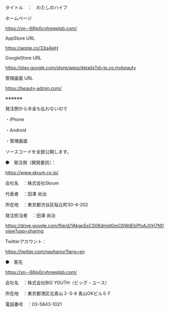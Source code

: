 タイトル　：　わたしのハイフ

ホームページ

https://xn--68jp0cyhmeplpb.com/


AppStore URL

https://apple.co/33g4ieH


GoogleStore URL

https://play.google.com/store/apps/details?id=jp.co.mybeauty


管理画面 URL

https://beauty-admin.com/


※※※※※※

発注側から半金も払わないので

・iPhone

・Android

・管理画面

ソースコードを全部公開します。


●　発注側（開発委託）：

https://www.skrum.co.jp/

会社名　：株式会社Skrum

代表者　：田澤 尚治

所在地　：東京都渋谷区桜丘町30-4-202


発注担当者　：田澤 尚治

https://drive.google.com/file/d/1AkgpSxCS0KdmidGmC6WdEbPfvAJVH7Nf/view?usp=sharing


Twitterアカウント：

https://twitter.com/naoharoo?lang=en


●　客先

https://xn--68jp0cyhmeplpb.com/

会社名　：株式会社BIG YOUTH（ビッグ・ユース）

所在地　：東京都港区北青山３-5-8 青山OKビル６Ｆ

電話番号　：03-5843-1021
